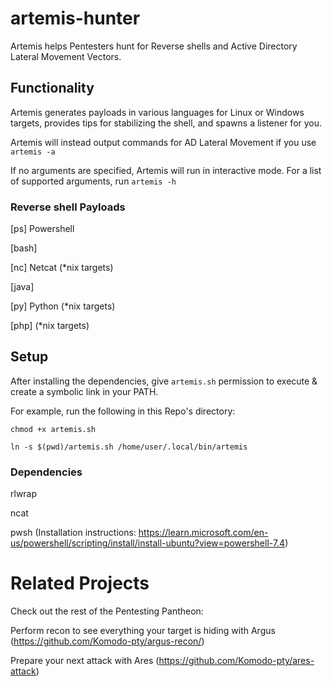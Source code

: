# artemis-hunter
Artemis helps Pentesters hunt for Reverse shells and Active Directory Lateral Movement Vectors.

## Functionality
Artemis generates payloads in various languages for Linux or Windows targets, provides tips for stabilizing the shell, and spawns a listener for you.

Artemis will instead output commands for AD Lateral Movement if you use `artemis -a`

If no arguments are specified, Artemis will run in interactive mode. For a list of supported arguments, run `artemis -h`

### Reverse shell Payloads
[ps] Powershell

[bash]

[nc] Netcat (*nix targets)

[java]

[py] Python (*nix targets)

[php] (*nix targets)

## Setup
After installing the dependencies, give `artemis.sh` permission to execute & create a symbolic link in your PATH.

For example, run the following in this Repo's directory:

`chmod +x artemis.sh`

`ln -s $(pwd)/artemis.sh /home/user/.local/bin/artemis`

### Dependencies
rlwrap

ncat

pwsh
(Installation instructions: https://learn.microsoft.com/en-us/powershell/scripting/install/install-ubuntu?view=powershell-7.4)

# Related Projects
Check out the rest of the Pentesting Pantheon:

Perform recon to see everything your target is hiding with Argus (https://github.com/Komodo-pty/argus-recon/)

Prepare your next attack with Ares (https://github.com/Komodo-pty/ares-attack)
